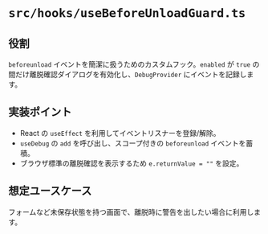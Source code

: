 # `src/hooks/useBeforeUnloadGuard.ts`

## 役割
`beforeunload` イベントを簡潔に扱うためのカスタムフック。`enabled` が `true` の間だけ離脱確認ダイアログを有効化し、`DebugProvider` にイベントを記録します。

## 実装ポイント
- React の `useEffect` を利用してイベントリスナーを登録/解除。
- `useDebug` の `add` を呼び出し、スコープ付きの `beforeunload` イベントを蓄積。
- ブラウザ標準の離脱確認を表示するため `e.returnValue = ""` を設定。

## 想定ユースケース
フォームなど未保存状態を持つ画面で、離脱時に警告を出したい場合に利用します。
